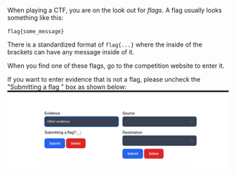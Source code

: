 When playing a CTF, you are on the look out for *flags*. A flag usually looks something like this:

```
flag{some_message}
```

There is a standardized format of `flag{...}` where the inside of the brackets can have any message inside of it. 

When you find one of these flags, go to the competition website to enter it.

If you want to enter evidence that is not a flag, please uncheck the "Submitting a flag " box as shown below:
![enter flag](/images/enterflag.png)
